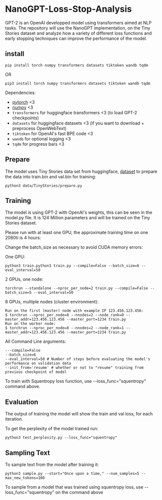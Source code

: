 # NanoGPT-Loss-Stop-Analysis
GPT-2 is an OpenAI developped model using transformers aimed at NLP tasks. The repository will use the NanoGPT implementation, on the Tiny Stories dataset and analyze how a variety of different loss functions and early stopping techniques can improve the performance of the model.

## install

```
pip install torch numpy transformers datasets tiktoken wandb tqdm
```
OR
```
pip3 install torch numpy transformers datasets tiktoken wandb tqdm
```
Dependencies:

- [pytorch](https://pytorch.org) <3
- [numpy](https://numpy.org/install/) <3
-  `transformers` for huggingface transformers <3 (to load GPT-2 checkpoints)
-  `datasets` for huggingface datasets <3 (if you want to download + preprocess OpenWebText)
-  `tiktoken` for OpenAI's fast BPE code <3
-  `wandb` for optional logging <3
-  `tqdm` for progress bars <3


## Prepare

The model uses Tiny Stories data set from huggingface,
[dataset](https://huggingface.co/datasets/roneneldan/TinyStories)
to prepare the data into train.bin and val.bin for training:
```
python3 data/TinyStories/prepare.py
```

## Training

The model is using GPT-2 with OpenAI's weights, this can be seen in the model.py file. It is 124 Million parameters and will be trained on the Tiny Stories dataset.

Please run with at least one GPU, the approximate training time on one 2080ti is 4 hours:

Change the batch_size as necessary to avoid CUDA memory errors:

One GPU:
```
python3 train.python3 train.py --compile=False --batch_size=6 --eval_interval=50
```

2 GPUs, one node:
```
torchrun --standalone --nproc_per_node=2 train.py --compile=False --batch_size=5 --eval_interval=50
```

8 GPUs, multiple nodes (cluster environment):
```
Run on the first (master) node with example IP 123.456.123.456:
$ torchrun --nproc_per_node=8 --nnodes=2 --node_rank=0 --master_addr=123.456.123.456 --master_port=1234 train.py
Run on the worker node:
$ torchrun --nproc_per_node=8 --nnodes=2 --node_rank=1 --master_addr=123.456.123.456 --master_port=1234 train.py
```

All Command Line arguments:
```
---compile=False
--batch_size=6
--eval_interval=50 # Number of steps before evaluating the model's performance on validation data
--init_from='resume' # whether or not to "resume" training from previous checkpoint of model
```

To train with Squentropy loss function, use --loss_func="squentropy" command above.

## Evaluation

The output of training the model will show the train and val loss, for each iteration.

To get the perplexity of the model trained run:
```
python3 test_perplexity.py --loss_func="squentropy"
```

## Sampling Text

To sample text from the model after training it:
```
python3 sample.py --start="Once upon a time," --num_samples=5 --max_new_tokens=100
```

To sample from a model that was trained using squentropy loss, use --loss_func="squentropy" on the command above



